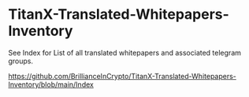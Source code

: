 # TitanX-Translated-Whitepapers-Inventory

See Index for List of all translated whitepapers and associated telegram groups. 

https://github.com/BrillianceInCrypto/TitanX-Translated-Whitepapers-Inventory/blob/main/Index
